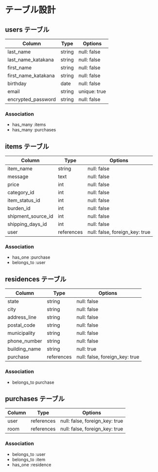 # テーブル設計

## users テーブル

| Column               | Type   | Options      |
| -------------------  | ------ | ------------ |
| last_name            | string | null: false  |
| last_name_katakana   | string | null: false  |
| first_name           | string | null: false  |
| first_name_katakana  | string | null: false  |
| birthday             | date   | null: false  |  
| email                | string | unique: true |
| encrypted_password   | string | null: false  |

### Association

- has_many :items
- has_many :purchases


## items テーブル

| Column              | Type       | Options                        |
| ------------------- | ---------- | ------------------------------ |
| item_name           | string     | null: false                    |
| message             | text       | null: false                    |
| price               | int        | null: false                    |
| category_id         | int        | null: false                    | 
| item_status_id      | int        | null: false                    |
| burden_id           | int        | null: false                    |
| shipment_source_id  | int        | null: false                    |
| shipping_days_id    | int        | null: false                    |
| user                | references | null: false, foreign_key: true |

### Association

- has_one    :purchase
- belongs_to :user


## residences テーブル

| Column        | Type       | Options                        |
| ------------- | ---------- | ------------------------------ |
| state         | string     | null: false                    |
| city          | string     | null: false                    |
| address_line  | string     | null: false                    |
| postal_code   | string     | null: false                    |
| municipality  | string     | null: false                    |
| phone_number  | string     | null: false                    |
| building_name | string     | null: true                     |
| purchase      | references | null: false, foreign_key: true |

### Association

- belongs_to purchase


## purchases テーブル

| Column     | Type       | Options                        |
| ---------- | ---------- | ------------------------------ |
| user       | references | null: false, foreign_key: true |
| room       | references | null: false, foreign_key: true |

### Association

- belongs_to :user
- belongs_to :item
- has_one :residence
